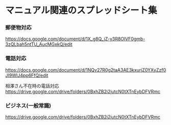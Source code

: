 #  マニュアル関連のスプレッドシート集

### 郵便物対応
https://docs.google.com/document/d/1X_g8Q_jZ-y3R8OlVF0gmb-3zQLbah5ntTU_AucMGxkQ/edit

### 電話対応
https://docs.google.com/document/d/1NQv27R0g2taA3AE3kxurjZ0YXyZzf0JI9WIJ4pp6FfQ/edit

相澤さん不在時の電話対応
https://drive.google.com/drive/folders/0BxhZB2i2jutcN0tXTnEybDFVRmc

### ビジネス(一般常識)
https://drive.google.com/drive/folders/0BxhZB2i2jutcN0tXTnEybDFVRmc
